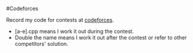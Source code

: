 #Codeforces

Record my code for contests at [codeforces](http://www.codeforces.com).

* [a-e].cpp means I work it out during the contest.
* Double the name means I work it out after the contest or refer to other competitors' solution.
